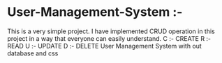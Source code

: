 # User-Management-System :-
This is a very simple project. I have implemented CRUD operation in this project in a way that everyone can easily understand.
C :- CREATE
R :- READ
U :- UPDATE
D :- DELETE
User Management System with out database and css
